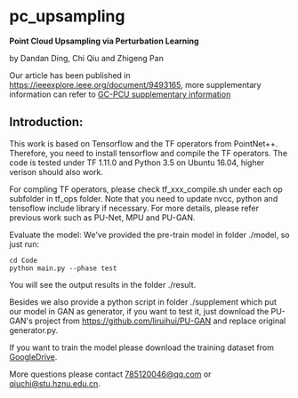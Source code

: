 # pc_upsampling
**Point Cloud Upsampling via Perturbation Learning**

by Dandan Ding, Chi Qiu and Zhigeng Pan

Our article has been published in <https://ieeexplore.ieee.org/document/9493165>, more supplementary information can refer to [GC-PCU supplementary information](https://drive.google.com/file/d/18hK_mcmRafjzmJ3w1ZM0LEkofP5XwP9X/view?usp=sharing)

## Introduction: 
This work is based on Tensorflow and the TF operators from PointNet++. Therefore, you need to install tensorflow and compile the TF operators.
The code is tested under TF 1.11.0 and Python 3.5 on Ubuntu 16.04, higher verison should also work.

For compling TF operators, please check tf_xxx_compile.sh under each op subfolder in tf_ops folder. Note that you need to update nvcc, python and tensoflow include library if necessary. For more details, please refer previous work such as PU-Net, MPU and PU-GAN. 

Evaluate the model: We've provided the pre-train model in folder ./model, so just run:

```
cd Code
python main.py --phase test
```

You will see the output results in the folder ./result.

Besides we also provide a python script in folder ./supplement which put our model in GAN as generator, if you want to test it, just download the PU-GAN's project from https://github.com/liruihui/PU-GAN and replace original generator.py. 

If you want to train the model please download the training dataset from [GoogleDrive](https://drive.google.com/file/d/17aZ9pRi2eqgCIfj-JWA8RPzK2trHzrAd/view?usp=sharing).


More questions please contact <785120046@qq.com> or <qiuchi@stu.hznu.edu.cn>.
